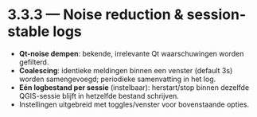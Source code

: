 # 3.3.3 — Noise reduction & session-stable logs
- **Qt-noise dempen**: bekende, irrelevante Qt waarschuwingen worden gefilterd.
- **Coalescing**: identieke meldingen binnen een venster (default 3s) worden samengevoegd; periodieke samenvatting in het log.
- **Eén logbestand per sessie** (instelbaar): herstart/stop binnen dezelfde QGIS-sessie blijft in hetzelfde bestand schrijven.
- Instellingen uitgebreid met toggles/venster voor bovenstaande opties.
